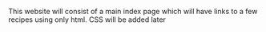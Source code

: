 This website will consist of a main index page which will have links to a few recipes using only html.
CSS will be added later